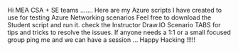Hi MEA CSA + SE teams ....... Here are my Azure scripts I have created to use for testing Azure Networking scenarios
Feel free to download the Student script and run it. check the Instructor Draw.IO Scenario TABS for tips and tricks to resolve the issues.
If anyone needs a 1:1 or a small focused group ping me and we can have a session
... Happy Hacking !!!!!
